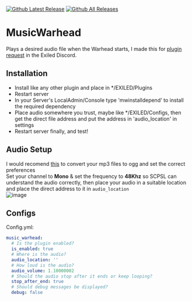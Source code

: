 [![Github Latest Release](https://img.shields.io/github/v/release/chillguy-leo/MusicWarhead)]() 
[![Github All Releases](https://img.shields.io/github/downloads/chillguy-leo/MusicWarhead/total.svg)]() 
# MusicWarhead
Plays a desired audio file when the Warhead starts, I made this for [plugin request](https://discord.com/channels/656673194693885975/656709490959450113/1341844335049707600) in the Exiled Discord.

## Installation
- Install like any other plugin and place in */EXILED/Plugins 
- Restart server 
- In your Server's LocalAdmin/Console type 'mwinstalldepend' to install the required dependency
- Place audio somewhere you trust, maybe like */EXILED/Configs, then get the direct file address and put the address in 'audio_location' in settings
- Restart server finally, and test!

## Audio Setup
I would recomend [this](https://audio.online-convert.com/convert/mp3-to-ogg) to convert your mp3 files to ogg and set the correct preferences \
Set your channel to **Mono** & set the frequency to **48Khz** so SCPSL can understand the audio correctly, then place your audio in a suitable location and place the direct address to it in `audio_location` \
![image](https://github.com/user-attachments/assets/857ddb65-e41a-4c5b-b395-0d6c73386bb4)


## Configs
Config.yml:
```yaml
music_warhead:
  # Is the plugin enabled?
  is_enabled: true
  # Where is the audio?
  audio_location: ''
  # How loud is the audio?
  audio_volume: 1.10000002
  # Should the audio stop after it ends or keep looping?
  stop_after_end: true
  # Should debug messages be displayed?
  debug: false
```

